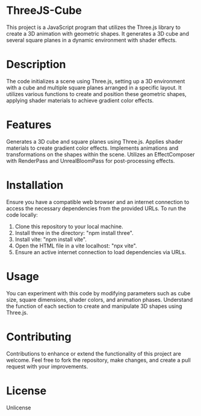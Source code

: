 # ThreeJS-Cube
This project is a JavaScript program that utilizes the Three.js library to create a 3D animation with geometric shapes. It generates a 3D cube and several square planes in a dynamic environment with shader effects.

# Description
The code initializes a scene using Three.js, setting up a 3D environment with a cube and multiple square planes arranged in a specific layout. It utilizes various functions to create and position these geometric shapes, applying shader materials to achieve gradient color effects.

# Features
Generates a 3D cube and square planes using Three.js.
Applies shader materials to create gradient color effects.
Implements animations and transformations on the shapes within the scene.
Utilizes an EffectComposer with RenderPass and UnrealBloomPass for post-processing effects.

# Installation
Ensure you have a compatible web browser and an internet connection to access the necessary dependencies from the provided URLs. To run the code locally:

1. Clone this repository to your local machine.
2. Install three in the directory: "npm install three".
3. Install vite: "npm install vite".
4. Open the HTML file in a vite localhost: "npx vite".
5. Ensure an active internet connection to load dependencies via URLs.

# Usage
You can experiment with this code by modifying parameters such as cube size, square dimensions, shader colors, and animation phases. Understand the function of each section to create and manipulate 3D shapes using Three.js.

# Contributing
Contributions to enhance or extend the functionality of this project are welcome. Feel free to fork the repository, make changes, and create a pull request with your improvements.

# License
Unlicense
